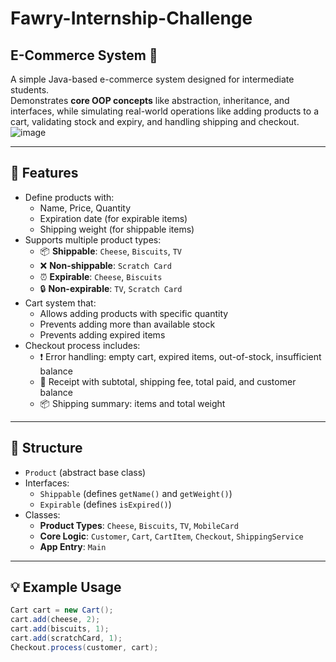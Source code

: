 # Fawry-Internship-Challenge
## E-Commerce System 🛒

A simple Java-based e-commerce system designed for intermediate students.  
Demonstrates **core OOP concepts** like abstraction, inheritance, and interfaces, while simulating real-world operations like adding products to a cart, validating stock and expiry, and handling shipping and checkout.
![image](https://github.com/user-attachments/assets/b71a0cda-bede-4496-a3a8-2a7d43e3249f)

---

## 🚀 Features

- Define products with:
  - Name, Price, Quantity
  - Expiration date (for expirable items)
  - Shipping weight (for shippable items)
- Supports multiple product types:
  - 📦 **Shippable**: `Cheese`, `Biscuits`, `TV`
  - ❌ **Non-shippable**: `Scratch Card`
  - ⏰ **Expirable**: `Cheese`, `Biscuits`
  - 🔒 **Non-expirable**: `TV`, `Scratch Card`
- Cart system that:
  - Allows adding products with specific quantity
  - Prevents adding more than available stock
  - Prevents adding expired items
- Checkout process includes:
  - ❗ Error handling: empty cart, expired items, out-of-stock, insufficient balance
  - 📄 Receipt with subtotal, shipping fee, total paid, and customer balance
  - 📦 Shipping summary: items and total weight

---

## 📁 Structure

- `Product` (abstract base class)
- Interfaces:
  - `Shippable` (defines `getName()` and `getWeight()`)
  - `Expirable` (defines `isExpired()`)
- Classes:
  - **Product Types**: `Cheese`, `Biscuits`, `TV`, `MobileCard`
  - **Core Logic**: `Customer`, `Cart`, `CartItem`, `Checkout`, `ShippingService`
  - **App Entry**: `Main`

---

## 💡 Example Usage

```java
Cart cart = new Cart();
cart.add(cheese, 2);
cart.add(biscuits, 1);
cart.add(scratchCard, 1);
Checkout.process(customer, cart);
